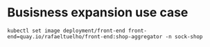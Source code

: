 # Busisness expansion use case

```
kubectl set image deployment/front-end front-end=quay.io/rafaeltuelho/front-end:shop-aggregator -n sock-shop
```